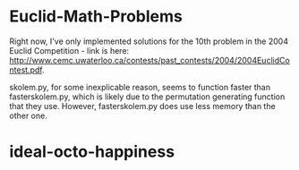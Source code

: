 # Euclid-Math-Problems
Right now, I've only implemented solutions for the 10th problem in the 2004 Euclid Competition - link is here:
http://www.cemc.uwaterloo.ca/contests/past_contests/2004/2004EuclidContest.pdf.

skolem.py, for some inexplicable reason, seems to function faster than fasterskolem.py, which is likely due to 
the permutation generating function that they use. However, fasterskolem.py does use less memory than the other one.
# ideal-octo-happiness
